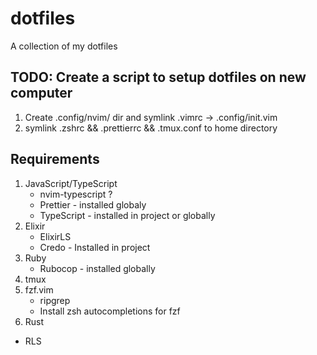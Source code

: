 # dotfiles

A collection of my dotfiles

## TODO: Create a script to setup dotfiles on new computer

1. Create .config/nvim/ dir and symlink .vimrc -> .config/init.vim
2. symlink .zshrc && .prettierrc && .tmux.conf to home directory

## Requirements

1. JavaScript/TypeScript
   - nvim-typescript ?
   - Prettier - installed globaly
   - TypeScript - installed in project or globally
2. Elixir
   - ElixirLS
   - Credo - Installed in project
3. Ruby
   - Rubocop - installed globally
4. tmux
5. fzf.vim
   - ripgrep
   - Install zsh autocompletions for fzf
6. Rust
  - RLS
